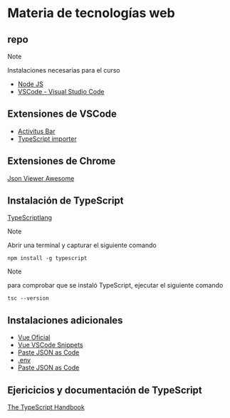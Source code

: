 # Materia de tecnologías web
## repo 

>[!NOTE]
>
>Instalaciones necesarias para el curso

* [Node JS](https://nodejs.org/es/)
* [VSCode - Visual Studio Code](https://code.visualstudio.com/)

## Extensiones de VSCode
* [Activitus Bar](https://marketplace.visualstudio.com/items?itemName=Gruntfuggly.activitusbar)
* [TypeScript importer](https://marketplace.visualstudio.com/items?itemName=pmneo.tsimporter)

## Extensiones de Chrome
[Json Viewer Awesome](https://chromewebstore.google.com/detail/json-viewer-pro/eifflpmocdbdmepbjaopkkhbfmdgijcc?pli=1)

## Instalación de TypeScript
[TypeScriptlang](https://www.typescriptlang.org/)

>[!NOTE]
>
>Abrir una terminal y capturar el siguiente comando
```
npm install -g typescript
```

>[!NOTE]
>
>para comprobar que se instaló TypeScript, ejecutar el siguiente comando
```
tsc --version
```

## Instalaciones adicionales
* [Vue Oficial](https://marketplace.visualstudio.com/items?itemName=Vue.volar)
* [Vue VSCode Snippets](https://marketplace.visualstudio.com/items?itemName=sdras.vue-vscode-snippets)
* [Paste JSON as Code](https://marketplace.visualstudio.com/items?itemName=quicktype.quicktype)
* [.env](https://marketplace.visualstudio.com/items?itemName=mikestead.dotenv)
* [Paste JSON as Code](https://marketplace.visualstudio.com/items?itemName=quicktype.quicktype)

## Ejericicios y documentación de TypeScript
[The TypeScript Handbook](https://www.typescriptlang.org/docs/handbook/intro.html)
